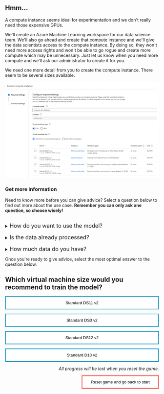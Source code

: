 <style>
.button  {
  border: none;
  color: black;
  width: 100%;
  padding: 12px 28px;
  background-color: white;
  border: 2px solid #008CBA;
  transition-duration: 0.4s;
}
.button:hover  {
  background-color: #008CBA;
  color: white; 
  border: 2px solid #008CBA;
}
.resetbutton  {
  border: none;
  color: black;
  float: right;
  padding: 12px 28px;
  background-color: white;
  border: 2px solid #f44336;
  transition-duration: 0.4s;
}
.resetbutton:hover  {
  background-color: #f44336;
  color: white; 
  border: 2px solid #f44336;
}
</style>

## Hmm...

A compute instance seems ideal for experimentation and we don't really need those expensive GPUs. 

We'll create an Azure Machine Learning workspace for our data science team. We'll also go ahead and create that compute instance and we'll give the data scientists access to the compute instance. By doing so, they won't need more access rights and won't be able to go rogue and create more compute which may be unnecessary. Just let us know when you need more compute and we'll ask our administrator to create it for you.

We need one more detail from you to create the compute instance. There seem to be several sizes available. 

![Screenshot of compute size options during configuration.](../media/compute-size.png)

### Get more information
Need to know more before you can give advice? Select a question below to find out more about the use case. **Remember you can only ask one question, so choose wisely!**


<br>
<details>
<summary><font size="+1">How do you want to use the model?</font></summary>
We're thinking of integrating the model with an application which will be used by health care practitioners. The user will be able to enter a patient's medical information and find out almost instantly whether the patient is likely to have diabetes yes or no.
</details>
<br>
<details>
<summary><font size="+1">Is the data already processed?</font></summary>
The data you'll get for initial model development is anonymized and a small sample of the actual data we'll use to train the model we want to integrate with our solution. The data you'll get is already cleaned and contains no missing data. We have a data transformation pipeline in Azure Synapse Analytics set up which already processes the data.
</details>

<br>
<details>
<summary><font size="+1">How much data do you have?</font></summary>
We'll initially test the idea with a small anonymized dataset of 10000 rows. The medical data we work with is privacy-sensitive so initial development should happen on the small dataset instead of the actual production dataset which the data scientists should not get access to.
</details>

Once you're ready to give advice, select the most optimal answer to the question below.

## Which virtual machine size would you recommend to train the model?

<button class="button" onclick="window.location.href='06A';">Standard DS11 v2</button>

<button class="button" onclick="window.location.href='06B';">Standard DS3 v2</button>

<button class="button" onclick="window.location.href='06B';">Standard DS12 v2</button>

<button class="button" onclick="window.location.href='06B';">Standard D13 v2</button>

<p style="text-align:right;"><i>All progress will be lost when you reset the game.</i></p>

<button class="resetbutton" onclick="window.location.href='../../00-start-training';">Reset game and go back to start</button>

<script>
    //Get all details elements
    const questions = document.querySelectorAll('details');

    //add event listener
    questions.forEach(det => {
        det.addEventListener('toggle', toggleOpenOneOnly)
    })

// toggle state of details elements
    function toggleOpenOneOnly(e) {
        questions.forEach(det => {
            if (det != this) {
                let splitText = det.innerHTML.split("</summary>");
                det.innerHTML = splitText[0] + "</summary>\nYou already asked one question.\n";
            }
            
            det.removeEventListener('toggle', toggleOpenOneOnly)
        });
    }
</script>
